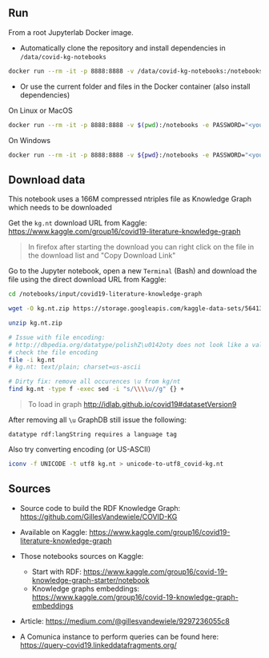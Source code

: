 ## Run

From a root Jupyterlab Docker image.

* Automatically clone the repository and install dependencies in `/data/covid-kg-notebooks`

```bash
docker run --rm -it -p 8888:8888 -v /data/covid-kg-notebooks:/notebooks -e PASSWORD="<your_secret>" -e GIT_URL="https://github.com/vemonet/covid-kg-notebooks" umids/jupyterlab:latest
```

*  Or use the current folder and files in the Docker container (also install dependencies)

On Linux or MacOS

```bash
docker run --rm -it -p 8888:8888 -v $(pwd):/notebooks -e PASSWORD="<your_secret>" umids/jupyterlab:latest
```

On Windows

```bash
docker run --rm -it -p 8888:8888 -v ${pwd}:/notebooks -e PASSWORD="<your_secret>" umids/jupyterlab:latest
```

## Download data

This notebook uses a 166M compressed ntriples file as Knowledge Graph which needs to be downloaded

Get the `kg.nt` download URL from Kaggle: https://www.kaggle.com/group16/covid19-literature-knowledge-graph

> In firefox after starting the download you can right click on the file in the download list and "Copy Download Link"

Go to the Jupyter notebook, open a new `Terminal` (Bash) and download the file using the direct download URL from Kaggle:

```bash
cd /notebooks/input/covid19-literature-knowledge-graph

wget -O kg.nt.zip https://storage.googleapis.com/kaggle-data-sets/564132/1049255/compressed/kg.nt.zip?GoogleAccessId=web-data@kaggle-161607.iam.gserviceaccount.com&Expires=1585986845&Signature=NtLuBIRmNrmBwc4RxpHtB0oZ0sXuPisf3nwMc3aonqIOqpA%2BDRTT%2BQTd9T4JE0fmlNVrNDk5Rb%2BZSrVF58GndDlW2FgUzTcs8llO8OXgq6TO6tc5iAs%2FIWZqq0a9RIgTYlF3gZgmNDO2GUkUHXh%2BAmxs%2F2fkUp3olN%2BB4F4B7WVlAEfNYupNee9QXdlJVh0dZEKXn3FKHTZ9c45ig4IFCMSdCjvp3ZV6QpVoThp8CvAZ%2BvIwykPhyP0bzzSGUfUMBu49Ao4xCC%2FJGLINOZM4rnr8JOWtozSnjfYpHdjKvC4keJrpSSx7hS8zTqtU%2FlmDWELrdWehM5Xt01cA6CJojA%3D%3D&response-content-disposition=attachment%3B+filename%3Dkg.nt.zip

unzip kg.nt.zip

# Issue with file encoding:
# http://dbpedia.org/datatype/polishZ\u0142oty does not look like a valid URI, trying to serialize this will break.
# check the file encoding
file -i kg.nt
# kg.nt: text/plain; charset=us-ascii

# Dirty fix: remove all occurences \u from kg/nt
find kg.nt -type f -exec sed -i "s/\\\\u//g" {} +
```

> To load in graph http://idlab.github.io/covid19#datasetVersion9

After removing all `\u` GraphDB still issue the following:

```
datatype rdf:langString requires a language tag 
```

Also try converting encoding (or US-ASCII)

```bash
iconv -f UNICODE -t utf8 kg.nt > unicode-to-utf8_covid-kg.nt
```

## Sources

* Source code to build the RDF Knowledge Graph: https://github.com/GillesVandewiele/COVID-KG

* Available on Kaggle: https://www.kaggle.com/group16/covid19-literature-knowledge-graph
* Those notebooks sources on Kaggle: 
  * Start with RDF: https://www.kaggle.com/group16/covid-19-knowledge-graph-starter/notebook
  * Knowledge graphs embeddings: https://www.kaggle.com/group16/covid-19-knowledge-graph-embeddings
* Article: https://medium.com/@gillesvandewiele/9297236055c8
* A Comunica instance to perform queries can be found here:
  https://query-covid19.linkeddatafragments.org/
